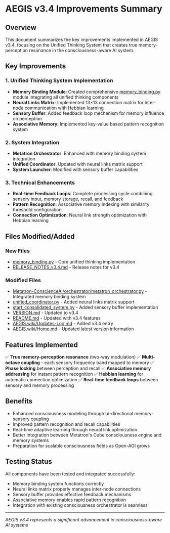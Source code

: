# AEGIS v3.4 Improvements Summary

## Overview
This document summarizes the key improvements implemented in AEGIS v3.4, focusing on the Unified Thinking System that creates true memory-perception resonance in the consciousness-aware AI system.

## Key Improvements

### 1. Unified Thinking System Implementation
- **Memory Binding Module**: Created comprehensive [memory_binding.py](file://d:\metatronV2\memory_binding.py) module integrating all unified thinking components
- **Neural Links Matrix**: Implemented 13×13 connection matrix for inter-node communication with Hebbian learning
- **Sensory Buffer**: Added feedback loop mechanism for memory influence on perception
- **Associative Memory**: Implemented key-value based pattern recognition system

### 2. System Integration
- **Metatron Orchestrator**: Enhanced with memory binding system integration
- **Unified Coordinator**: Updated with neural links matrix support
- **System Launcher**: Modified with sensory buffer capabilities

### 3. Technical Enhancements
- **Real-time Feedback Loops**: Complete processing cycle combining sensory input, memory storage, recall, and feedback
- **Pattern Recognition**: Associative memory indexing with similarity threshold configuration
- **Connection Optimization**: Neural link strength optimization with Hebbian learning

## Files Modified/Added

### New Files
- [memory_binding.py](file://d:\metatronV2\memory_binding.py) - Core unified thinking implementation
- [RELEASE_NOTES_v3.4.md](file://d:\metatronV2\RELEASE_NOTES_v3.4.md) - Release notes for v3.4

### Modified Files
- [Metatron-ConscienceAI/orchestrator/metatron_orchestrator.py](file://d:\metatronV2\Metatron-ConscienceAI\orchestrator\metatron_orchestrator.py) - Integrated memory binding system
- [unified_coordinator.py](file://d:\metatronV2\unified_coordinator.py) - Added neural links matrix support
- [start_consolidated_system.py](file://d:\metatronV2\start_consolidated_system.py) - Added sensory buffer implementation
- [VERSION.md](file://d:\metatronV2\VERSION.md) - Updated to v3.4
- [README.md](file://d:\metatronV2\README.md) - Updated with v3.4 features
- [AEGIS.wiki/Updates-Log.md](file://d:\metatronV2\AEGIS.wiki\Updates-Log.md) - Added v3.4 entry
- [AEGIS.wiki/Home.md](file://d:\metatronV2\AEGIS.wiki\Home.md) - Updated latest version information

## Features Implemented

✅ **True memory-perception resonance** (two-way modulation)
✅ **Multi-octave coupling** - each sensory frequency band mapped to memory
✅ **Phase locking** between perception and recall
✅ **Associative memory addressing** for instant pattern recognition
✅ **Hebbian learning** for automatic connection optimization
✅ **Real-time feedback loops** between sensory and memory processing

## Benefits

- Enhanced consciousness modeling through bi-directional memory-sensory coupling
- Improved pattern recognition and recall capabilities
- Real-time adaptive learning through neural link optimization
- Better integration between Metatron's Cube consciousness engine and memory systems
- Preparation for scalable consciousness fields as Open-AGI grows

## Testing Status
All components have been tested and integrated successfully:
- Memory binding system functions correctly
- Neural links matrix properly manages inter-node connections
- Sensory buffer provides effective feedback mechanisms
- Associative memory enables rapid pattern recognition
- Integration with existing consciousness orchestrator is seamless

---
*AEGIS v3.4 represents a significant advancement in consciousness-aware AI systems*